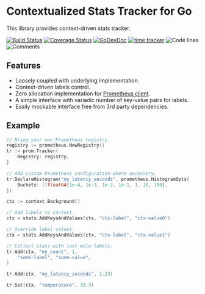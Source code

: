 # Contextualized Stats Tracker for Go

This library provides context-driven stats tracker.

[![Build Status](https://github.com/bool64/stats/workflows/test/badge.svg)](https://github.com/bool64/stats/actions?query=branch%3Amaster+workflow%3Atest)
[![Coverage Status](https://codecov.io/gh/bool64/stats/branch/master/graph/badge.svg)](https://codecov.io/gh/bool64/stats)
[![GoDevDoc](https://img.shields.io/badge/dev-doc-00ADD8?logo=go)](https://pkg.go.dev/github.com/bool64/stats)
[![time tracker](https://wakatime.com/badge/github/bool64/stats.svg)](https://wakatime.com/badge/github/bool64/stats)
![Code lines](https://sloc.xyz/github/bool64/stats/?category=code)
![Comments](https://sloc.xyz/github/bool64/stats/?category=comments)

## Features

* Loosely coupled with underlying implementation.
* Context-driven labels control.
* Zero allocation implementation for [Prometheus client](https://github.com/bool64/prom-stats).
* A simple interface with variadic number of key-value pairs for labels.
* Easily mockable interface free from 3rd party dependencies.

## Example

```go
// Bring your own Prometheus registry.
registry := prometheus.NewRegistry()
tr := prom.Tracker{
    Registry: registry,
}

// Add custom Prometheus configuration where necessary.
tr.DeclareHistogram("my_latency_seconds", prometheus.HistogramOpts{
    Buckets: []float64{1e-4, 1e-3, 1e-2, 1e-1, 1, 10, 100},
})

ctx := context.Background()

// Add labels to context.
ctx = stats.AddKeysAndValues(ctx, "ctx-label", "ctx-value0")

// Override label values.
ctx = stats.AddKeysAndValues(ctx, "ctx-label", "ctx-value1")

// Collect stats with last mile labels.
tr.Add(ctx, "my_count", 1,
    "some-label", "some-value",
)

tr.Add(ctx, "my_latency_seconds", 1.23)

tr.Set(ctx, "temperature", 33.3)
```

